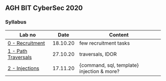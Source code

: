 ## AGH BIT CyberSec 2020

### Syllabus

| Lab no        |     Date     |    Content     |
| ------------- | ------------ |  ------------- |
| [0 - Recruitment](/lab0)  | 18.10.20 | few recruitment tasks |
| [1 - Path Traversals](/lab1)  | 27.10.20 | traversals, IDOR |
| [2 - Injections](/lab2)  | 17.11.20 | {command, sql, template} injection & more? |